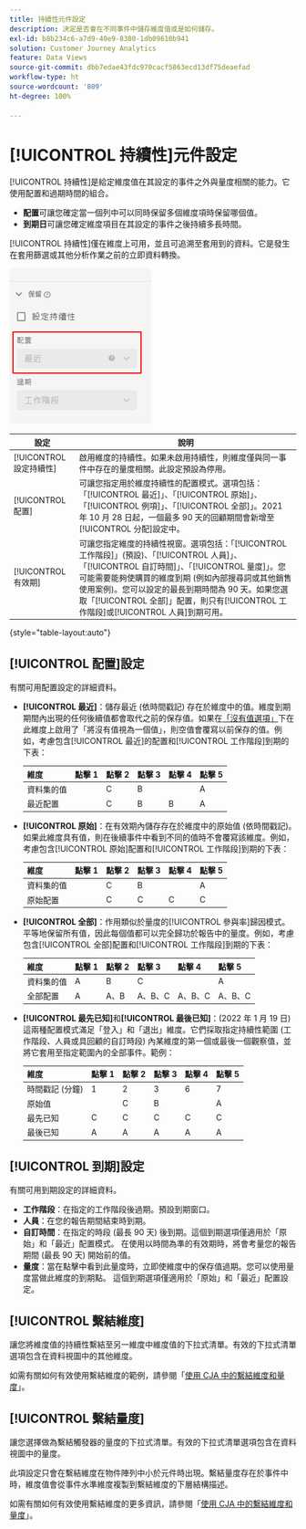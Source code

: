 ```yaml
---
title: 持續性元件設定
description: 決定是否會在不同事件中儲存維度值或是如何儲存。
exl-id: b8b234c6-a7d9-40e9-8380-1db09610b941
solution: Customer Journey Analytics
feature: Data Views
source-git-commit: dbb7edae43fdc970cacf5863ecd13df75deaefad
workflow-type: ht
source-wordcount: '809'
ht-degree: 100%

---
```



# [!UICONTROL 持續性]元件設定

[!UICONTROL 持續性]是給定維度值在其設定的事件之外與量度相關的能力。它使用配置和過期時間的組合。

* **配置**&#x200B;可讓您確定當一個列中可以同時保留多個維度項時保留哪個值。
* **到期日**&#x200B;可讓您確定維度項目在其設定的事件之後持續多長時間。

[!UICONTROL 持續性]僅在維度上可用，並且可追溯至套用到的資料。它是發生在套用篩選或其他分析作業之前的立即資料轉換。

![持續性](../assets/persistence.png)

| 設定 | 說明 |
| --- | --- |
| [!UICONTROL 設定持續性] | 啟用維度的持續性。如果未啟用持續性，則維度僅與同一事件中存在的量度相關。此設定預設為停用。 |
| [!UICONTROL 配置] | 可讓您指定用於維度持續性的配置模式。選項包括：「[!UICONTROL 最近]」、「[!UICONTROL 原始]」、「[!UICONTROL 例項]」、「[!UICONTROL 全部]」。2021 年 10 月 28 日起，一個最多 90 天的回顧期間會新增至[!UICONTROL 分配]設定中。 |
| [!UICONTROL 有效期] | 可讓您指定維度的持續性視窗。選項包括：「[!UICONTROL 工作階段]」(預設)、「[!UICONTROL 人員]」、「[!UICONTROL 自訂時間]」、「[!UICONTROL 量度]」。您可能需要能夠使購買的維度到期 (例如內部搜尋詞或其他銷售使用案例)。您可以設定的最長到期時間為 90 天。如果您選取「[!UICONTROL 全部]」配置，則只有[!UICONTROL 工作階段]或[!UICONTROL 人員]到期可用。 |

{style=&quot;table-layout:auto&quot;}

## [!UICONTROL 配置]設定

有關可用配置設定的詳細資料。

* **[!UICONTROL 最近]**：儲存最近 (依時間戳記) 存在於維度中的值。維度到期期間內出現的任何後續值都會取代之前的保存值。如果在[「沒有值選項」](no-value-options.md)下在此維度上啟用了「將沒有值視為一個值」，則空值會覆寫以前保存的值。例如，考慮包含[!UICONTROL 最近]的配置和[!UICONTROL 工作階段]到期的下表：

   | 維度 | 點擊 1 | 點擊 2 | 點擊 3 | 點擊 4 | 點擊 5 |
   | --- | --- | --- | --- | --- | --- |
   | 資料集的值 |  | C | B |  | A |
   | 最近配置 |  | C | B | B | A |

* **[!UICONTROL 原始]**：在有效期內儲存存在於維度中的原始值 (依時間戳記)。 如果此維度具有值，則在後續事件中看到不同的值時不會覆寫該維度。例如，考慮包含[!UICONTROL 原始]配置和[!UICONTROL 工作階段]到期的下表：

   | 維度 | 點擊 1 | 點擊 2 | 點擊 3 | 點擊 4 | 點擊 5 |
   | --- | --- | --- | --- | --- | --- |
   | 資料集的值 |  | C | B |  | A |
   | 原始配置 |  | C | C | C | C |

* **[!UICONTROL 全部]**：作用類似於量度的[!UICONTROL 參與率]歸因模式。 平等地保留所有值，因此每個值都可以完全歸功於報告中的量度。例如，考慮包含[!UICONTROL 全部]配置和[!UICONTROL 工作階段]到期的下表：

   | 維度 | 點擊 1 | 點擊 2 | 點擊 3 | 點擊 4 | 點擊 5 |
   | --- | --- | --- | --- | --- | --- |
   | 資料集的值 | A | B | C |  | A |
   | 全部配置 | A | A、B | A、B、C | A、B、C | A、B、C |

* **[!UICONTROL 最先已知]**&#x200B;和&#x200B;**[!UICONTROL 最後已知]**：(2022 年 1 月 19 日) 這兩種配置模式滿足「登入」和「退出」維度。它們採取指定持續性範圍 (工作階段、人員或具回顧的自訂時段) 內某維度的第一個或最後一個觀察值，並將它套用至指定範圍內的全部事件。範例：

   | 維度 | 點擊 1 | 點擊 2 | 點擊 3 | 點擊 4 | 點擊 5 |
   | --- | --- | --- | --- | --- | --- |
   | 時間戳記 (分鐘) | 1 | 2 | 3 | 6 | 7 |
   | 原始值 |  | C | B |  | A |
   | 最先已知 | C | C | C | C | C |
   | 最後已知 | A | A | A | A | A |

## [!UICONTROL 到期]設定

有關可用到期設定的詳細資料。

* **工作階段**：在指定的工作階段後過期。預設到期窗口。
* **人員**：在您的報告期間結束時到期。
* **自訂時間**：在指定的時段 (最長 90 天) 後到期。這個到期選項僅適用於「原始」和「最近」配置模式。 在使用以時間為準的有效期時，將會考量您的報告期間 (最長 90 天) 開始前的值。
* **量度**：當在點擊中看到此量度時，立即使維度中的保存值過期。您可以使用量度當做此維度的到期點。 這個到期選項僅適用於「原始」和「最近」配置設定。

## [!UICONTROL 繫結維度]

讓您將維度值的持續性繫結至另一維度中維度值的下拉式清單。有效的下拉式清單選項包含在資料視圖中的其他維度。

如需有關如何有效使用繫結維度的範例，請參閱「[使用 CJA 中的繫結維度和量度](../../use-cases/data-views/binding-dimensions-metrics.md)」。

## [!UICONTROL 繫結量度]

讓您選擇做為繫結觸發器的量度的下拉式清單。有效的下拉式清單選項包含在資料視圖中的量度。

此項設定只會在繫結維度在物件陣列中小於元件時出現。繫結量度存在於事件中時，維度值會從事件水準維度複製到繫結維度的下層結構描述。

如需有關如何有效使用繫結維度的更多資訊，請參閱「[使用 CJA 中的繫結維度和量度](../../use-cases/data-views/binding-dimensions-metrics.md)」。
